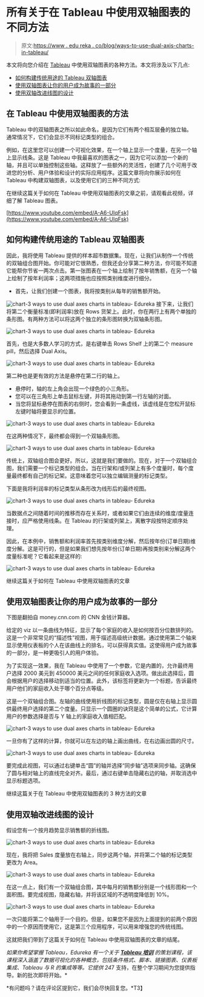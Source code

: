 # 所有关于在 Tableau 中使用双轴图表的不同方法

> 原文:[https://www . edu reka . co/blog/ways-to-use-dual-axis-charts-in-tableau/](https://www.edureka.co/blog/ways-to-use-dual-axes-charts-in-tableau/)

本文将向您介绍在 [Tableau](https://www.edureka.co/blog/tableau-tutorial/) 中使用双轴图表的各种方法。本文将涉及以下几点:

*   [如何构建传统用途的 Tableau 双轴图表](#HowtoBuildTableauDual-AxisChartsfortheirTraditionaluse)
*   [使用双轴图表让你的用户成为故事的一部分](#Usingadual-axischarttomakeyouruserpartofthestory)
*   [使用双轴改进线图的设计](#Usingadual-axistoimprovethedesignofalinegraph)

## **在 Tableau 中使用双轴图表的方法**

Tableau 中的双轴图表之所以如此命名，是因为它们有两个相互层叠的独立轴。通常情况下，它们会显示不同标记类型的组合。

例如，在这里您可以创建一个可视化效果，在一个轴上显示一个度量，在另一个轴上显示线条。这是 Tableau 中我最喜欢的图表之一，因为它可以添加一个新的轴，并且可以单独控制这些轴。这释放了一些额外的灵活性，创建了几个可用于改进您的分析、用户体验和设计的实际应用程序。这篇文章将向你展示如何在 Tableau 中构建双轴图表，以及使用它们的三种不同方式:

在继续这篇关于如何在 Tableau 中使用双轴图表的文章之前，请观看此视频，详细了解 Tableau 图表。

[https://www.youtube.com/embed/A-A6-UIqFsk](https://www.youtube.com/embed/A-A6-UIqFsk)

## **如何构建传统用途的 Tableau 双轴图表**

因此，我将使用 Tableau 提供的样本超市数据集。现在，让我们从制作一个传统的双轴组合图开始。你可能对它很熟悉，但我还会分享第二种方法，你可能不知道它能帮你节省一两次点击。第一张图表在一个轴上绘制了按年销售额，在另一个轴上绘制了按年利润率；这两项措施也应按照类别维度进行细分。

*   首先，让我们创建一个图表，我将按类别从每年的销售额开始。

![chart-3 ways to use dual axes charts in tableau- Edureka](../Images/bebc43b7c6b2337a35032142bd0b8965.png) 接下来，让我们将第二个衡量标准(即利润率)放在 Rows 货架上。此时，你在两行上有两个单独的条形图。有两种方法可以将这两个独立的条形图转换为双轴条形图。

![chart-3 ways to use dual axes charts in tableau- Edureka](../Images/b74a686e1b7cd6a49f2f44f57cfbd64d.png)

首先，也是大多数人学习的方式，是右键单击 Rows Shelf 上的第二个 measure pill，然后选择 Dual Axis。

![chart-3 ways to use dual axes charts in tableau- Edureka](../Images/f819622d2d1db1a3363a6e7a603f7d5b.png)

第二种也是更有效的方法是悬停在第二行的轴上。

*   悬停时，轴的左上角会出现一个绿色的小三角形。
*   您可以在三角形上单击鼠标左键，并将其拖动到第一行左轴的对面。
*   当您将鼠标悬停在图表的右侧时，您会看到一条虚线，该虚线是在您松开鼠标左键时轴将要显示的位置。

![chart-3 ways to use dual axes charts in tableau- Edureka](../Images/dfe60bc7cdbb05773aea570923424314.png)

在这两种情况下，最终都会得到一个双轴条形图。

![chart-3 ways to use dual axes charts in tableau- Edureka](../Images/fbf20d66f547e9d338c024876543abb1.png)

传统上，双轴组合图会更好。所以，这就是我们要做的。现在，对于一个双轴组合图，我们需要一个标记类型的组合。当在行架和/或列架上有多个度量时，每个度量最终都有自己的标记架。这意味着您可以独立编辑测量的标记类型。

下面是我将利润率的标记类型从条形改为线形后的最终视图。

![chart-3 ways to use dual axes charts in tableau- Edureka](../Images/3a7636ca6f31c31568b3166ee7658091.png)

当数据点之间随着时间的推移而存在关系时，或者如果它们由连续的维度/度量连接时，应严格使用线条。在 Tableau 的行架或列架上，离散字段按特定顺序处理。

因此，在本例中，销售额和利润率首先按类别维度分解，然后按年份(订单日期)维度分解。这是可行的，但是如果我们想先按年份(订单日期)再按类别来分解这两个度量标准呢？它看起来是这样的:

![chart-3 ways to use dual axes charts in tableau- Edureka](../Images/cf4fab765b3e31d30b71fd86bf3d02ec.png)

继续这篇关于如何在 Tableau 中使用双轴图表的文章

## **使用双轴图表让你的用户成为故事的一部分**

下图是翻拍自 money.cnn.com 的 CNN 金钱计算器。

给定的 viz 以一条曲线为特征，显示了每个家庭的收入是如何按百分位数排列的。这是一个非常常见的“描述性”视图，用于描述高级统计数据。通过使用第二个轴来显示使用仪表板的个人在该曲线上的排名，可以获得真实值。这使得用户成为故事的一部分，是一种更吸引人的用户体验。

为了实现这一效果，我在 Tableau 中使用了一个参数，它是内置的，允许最终用户选择 2000 美元到 450000 美元之间的任何家庭收入选项。做出此选择后，圆会根据用户的选择移动到适当的位置。此外，该标签将更新为一个标题，告诉最终用户他们的家庭收入处于哪个百分点等级。

这是一个双轴组合图。左轴的曲线使用折线图的标记类型，圆是仅在右轴上显示圆供最终用户选择的第二个度量。只显示一个圆圈的诀窍是这个简单的公式，它计算用户的参数选择是否与 Y 轴上的家庭收入值相匹配。

![chart-3 ways to use dual axes charts in tableau- Edureka](../Images/0360e52f222c6f66a1a7f08e33a4c8b8.png)

一旦你有了这样的计算，你就可以在左边的轴上画出曲线，在右边画出圆的尺寸。

![chart-3 ways to use dual axes charts in tableau- Edureka](../Images/acedcf09373ba85d863de2fdb1eb5521.png)

要完成此视图，可以通过右键单击“圆”的轴并选择“同步轴”选项来同步轴。这确保了圆与相对轴上的直线完全对齐。最后，通过右键单击隐藏右边的轴，并取消选中显示标题选项。

继续这篇关于在 Tableau 中使用双轴图表的 3 种方法的文章

## **使用双轴改进线图的设计**

假设您有一个按月趋势显示销售额的折线图。

![chart-3 ways to use dual axes charts in tableau- Edureka](../Images/d88f465620703518aaedccb91d4b3d5e.png)

现在，我将把 Sales 度量放在右轴上，同步这两个轴，并将第二个轴的标记类型更改为 Area。

![chart-3 ways to use dual axes charts in tableau- Edureka](../Images/961ee338779333bc5993cb53d260c552.png)

在这一点上，我们有一个双轴组合图，其中每月的销售额分别是一个线形图和一个面积图。要完成视图，隐藏右轴，并将该区域的不透明度降低到 10%。

![chart-3 ways to use dual axes charts in tableau- Edureka](../Images/f578f279e647c25b945408b4f79b4a32.png)

一次只能将第二个轴用于一个目的。但是，如果您不是因为上面提到的前两个原因中的一个原因而使用它，这是第三个应用程序，可以用来增强您的传统线图。

这就把我们带到了这篇关于如何在 Tableau 中使用双轴图表的文章的结尾。

*如果你希望掌握 Tableau，Edureka 有一个关于 **[Tableau 培训](https://www.edureka.co/tableau-certification-training)** 的策划课程，该课程深入涵盖了数据可视化的各种概念，包括条件格式、脚本、链接图表、仪表板集成、Tableau 与 R 的集成等等。它提供 24*7 支持，在整个学习期间为您提供指导。新的批次即将开始。*

*有问题吗？请在评论区提到它，我们会尽快回复您。*T3】